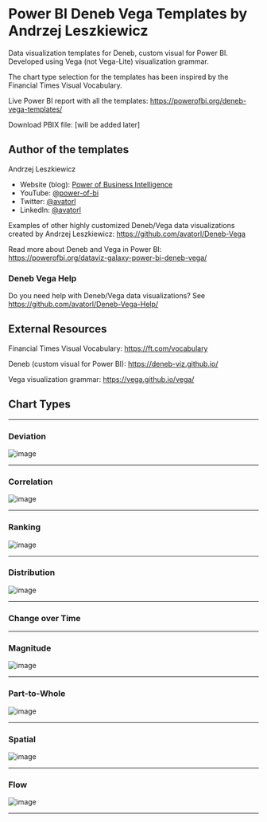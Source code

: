 # Power BI Deneb Vega Templates by Andrzej Leszkiewicz

Data visualization templates for Deneb, custom visual for Power BI. Developed using Vega (not Vega-Lite) visualization grammar.

The chart type selection for the templates has been inspired by the Financial Times Visual Vocabulary.

Live Power BI report with all the templates: https://powerofbi.org/deneb-vega-templates/

Download PBIX file: [will be added later]

## Author of the templates

Andrzej Leszkiewicz
- Website (blog): [Power of Business Intelligence](https://powerofbi.org/)
- YouTube: [@power-of-bi](https://www.youtube.com/@power-of-bi)
- Twitter: [@avatorl](https://twitter.com/avatorl)
- LinkedIn: [@avatorl](https://www.linkedin.com/in/avatorl/)

Examples of other highly customized Deneb/Vega data visualizations created by Andrzej Leszkiewicz: https://github.com/avatorl/Deneb-Vega

Read more about Deneb and Vega in Power BI: https://powerofbi.org/dataviz-galaxy-power-bi-deneb-vega/

### Deneb Vega Help

Do you need help with Deneb/Vega data visualizations? See https://github.com/avatorl/Deneb-Vega-Help/

## External Resources

Financial Times Visual Vocabulary: https://ft.com/vocabulary

Deneb (custom visual for Power BI): https://deneb-viz.github.io/

Vega visualization grammar: https://vega.github.io/vega/

## Chart Types

---

### Deviation

![image](https://github.com/avatorl/Deneb-Vega-Templates/assets/59934292/febdddb3-0ec7-429f-afa2-9a28cb8a4b0b)

---

### Correlation

![image](https://github.com/avatorl/Deneb-Vega-Templates/assets/59934292/ec12bcb6-c4e6-40bb-bca1-6f3d7a45fd04)

---

### Ranking

![image](https://github.com/avatorl/Deneb-Vega-Templates/assets/59934292/cecf5523-6338-4ddc-82d4-66ca00a942bd)

---

### Distribution

![image](https://github.com/avatorl/Deneb-Vega-Templates/assets/59934292/1516292d-1e60-423c-8d0c-ab9ed5614f9e)

---

### Change over Time


---

### Magnitude

![image](https://github.com/avatorl/Deneb-Vega-Templates/assets/59934292/818049ee-c81f-4613-ad81-63e325bd2605)

---

### Part-to-Whole

![image](https://github.com/avatorl/Deneb-Vega-Templates/assets/59934292/feee590d-bb96-44eb-8eeb-cdd92ada22dc)

---

### Spatial

![image](https://github.com/avatorl/Deneb-Vega-Templates/assets/59934292/6606c831-2b75-43e5-8068-785760a68dbf)

---

### Flow

![image](https://github.com/avatorl/Deneb-Vega-Templates/assets/59934292/83a36f70-da2e-4579-8679-fb76223c9bb3)

---
